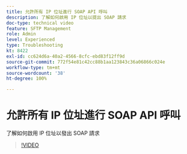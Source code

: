 ```yaml
---
title: 允許所有 IP 位址進行 SOAP API 呼叫
description: 了解如何啟用 IP 位址以提出 SOAP 請求
doc-type: technical video
feature: SFTP Management
role: Admin
level: Experienced
type: Troubleshooting
kt: 8422
exl-id: cc624d6a-40a2-4566-8cfc-ebd83f12ff9d
source-git-commit: 772f54e81c42cc88b1aa123843c36a06866c024e
workflow-type: tm+mt
source-wordcount: '38'
ht-degree: 100%

---
```


# 允許所有 IP 位址進行 SOAP API 呼叫

了解如何啟用 IP 位址以發出 SOAP 請求

>[!VIDEO](https://video.tv.adobe.com/v/335978?quality=12)
